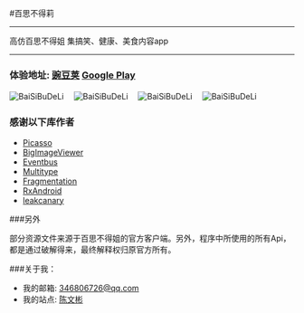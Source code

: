 #百思不得莉

---------------------

高仿百思不得姐 集搞笑、健康、美食内容app

---------------------


### 体验地址: [豌豆荚](http://www.wandoujia.com/apps/com.zhan_dui.animetaste) [Google Play](https://play.google.com/store/apps/details?id=com.zhan_dui.animetaste) ###



![BaiSiBuDeLi](http://oihebeiz4.bkt.clouddn.com/device-2017-02-02-161913.png)　
![BaiSiBuDeLi](http://oihebeiz4.bkt.clouddn.com/device-2017-02-02-161951.png)　
![BaiSiBuDeLi](http://oihebeiz4.bkt.clouddn.com/device-2017-02-02-170445.png)　
![BaiSiBuDeLi](http://oihebeiz4.bkt.clouddn.com/device-2017-02-02-162144.png)　


### 感谢以下库作者

*	[Picasso](https://github.com/square/picasso)
* [BigImageViewer](https://github.com/Piasy/BigImageViewer)
* [Eventbus](https://github.com/greenrobot/EventBus) 
*	[Multitype](https://github.com/drakeet/MultiType)
* [Fragmentation](https://github.com/YoKeyword/Fragmentation)
* [RxAndroid](https://github.com/ReactiveX/RxAndroid)
* [leakcanary](https://github.com/square/leakcanary)

###另外

部分资源文件来源于百思不得姐的官方客户端。另外，程序中所使用的所有Api，都是通过破解得来，最终解释权归原官方所有。

###关于我：


* 我的邮箱: 346806726@qq.com
*	我的站点: [陈文彬](http://www.lmmhero.com)

